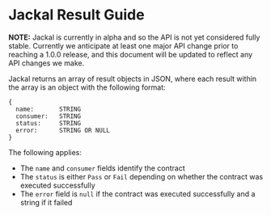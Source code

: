 # Jackal Result Guide

__NOTE:__ Jackal is currently in alpha and so the API is not yet considered fully stable. Currently we anticipate at least one major API change prior to reaching a 1.0.0 release, and this document will be updated to reflect any API changes we make.

Jackal returns an array of result objects in JSON, where each result within the array is an object with the following format:

```
{
  name:       STRING
  consumer:   STRING
  status:     STRING
  error:      STRING OR NULL
}
```

The following applies:

- The `name` and `consumer` fields identify the contract
- The `status` is either `Pass` or `Fail` depending on whether the contract was executed successfully
- The `error` field is `null` if the contract was executed successfully and a string if it failed
